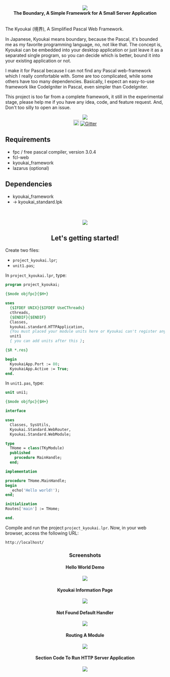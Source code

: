 <div align="center">
  <img src="src/images/kyoukai_framework.png"/>
</div>

<div align="center">
  <strong>The Boundary, A Simple Framework for A Small Server Application</strong>
</div>
<br>

The Kyoukai (境界), A Simplified Pascal Web Framework.

In Japanese, Kyoukai means boundary, because the Pascal, it's bounded me as my favorite programming language, no, not like that. The concept is, Kyoukai can be embedded into your desktop application or just leave it as a separated single program, so you can decide which is better, bound it into your existing application or not.

I make it for Pascal because I can not find any Pascal web-framework which I really comfortable with. Some are too complicated, while some others have too many dependencies. Basically, I expect an easy-to-use framework like CodeIgniter in Pascal, even simpler than CodeIgniter.

This project is too far from a complete framework, it still in the experimental stage, please help me if you have any idea, code, and feature request. And, Don't too silly to open an issue.
<div align="center">
<img src="https://forthebadge.com/images/badges/powered-by-electricity.svg">
</div>
<div align="center">
<a href="https://badge.fury.io/gh/afuriza%2Fkyoukai_framework"><img src="https://badge.fury.io/gh/afuriza%2Fkyoukai_framework.svg" alt="GitHub version" height="18"></a>
<a href="https://gitter.im/kyoukai_framework?utm_source=badge&utm_medium=badge&utm_campaign=pr-badge&utm_content=badge"><img src="https://badges.gitter.im/Join Chat.svg" alt="Gitter"></a>
</div>

Requirements
---
* fpc / free pascal compiler, version 3.0.4
* fcl-web
* kyoukai_framework
* lazarus (optional)

Dependencies
---
* kyoukai_framework
* -> kyoukai_standard.lpk

<br>
<br>
<div align="center">
  <img src="src/icons/nyanpasu_125p.png"/>
</div>
<div align="center">
  <h2>Let's getting started!</h2>
</div>

Create two files:

* `project_kyoukai.lpr`;
* `unit1.pas`;

In `project_kyoukai.lpr`, type:

```pascal
program project_kyoukai;

{$mode objfpc}{$H+}

uses
  {$IFDEF UNIX}{$IFDEF UseCThreads}
  cthreads,
  {$ENDIF}{$ENDIF}
  Classes,
  kyoukai.standard.HTTPApplication,
  {You must placed your module units here or Kyoukai can't register anything!}
  unit1
  { you can add units after this };

{$R *.res}

begin
  KyoukaiApp.Port := 80;
  KyoukaiApp.Active := True;
end.
```

In `unit1.pas`, type:

```pascal
unit uni1;

{$mode objfpc}{$H+}

interface

uses
  Classes, SysUtils,
  Kyoukai.Standard.WebRouter,
  Kyoukai.Standard.WebModule;

type
  THome = class(TKyModule)
  published
    procedure MainHandle;
  end;

implementation

procedure THome.MainHandle;
begin
  _echo('Hello world!');
end;

initialization
Routes['main'] := THome;

end.
```

Compile and run the project `project_kyoukai.lpr`. Now, in your web browser, access the following URL:

```
http://localhost/
```


<h3 align="center">Screenshots</h3>
<h4 align="center">Hello World Demo</h4>
<div align="center">
  <img src="src/images/helloworld_demo.png" />
</div>

<h4 align="center">Kyoukai Information Page</h4>
<div align="center">
  <img src="src/images/information_page.png" />
</div>

<h4 align="center">Not Found Default Handler</h4>
<div align="center">
  <img src="src/images/notfound_page.png" />
</div>

<h4 align="center">Routing A Module</h4>
<div align="center">
  <img src="src/images/registering_module.png" />
</div>

<h4 align="center">Section Code To Run HTTP Server Application</h4>
<div align="center">
  <img src="src/images/running_application.png" />
</div>

